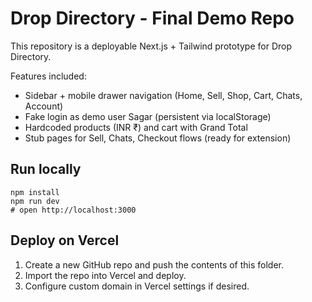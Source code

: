 # Drop Directory - Final Demo Repo

This repository is a deployable Next.js + Tailwind prototype for Drop Directory.

Features included:
- Sidebar + mobile drawer navigation (Home, Sell, Shop, Cart, Chats, Account)
- Fake login as demo user Sagar (persistent via localStorage)
- Hardcoded products (INR ₹) and cart with Grand Total
- Stub pages for Sell, Chats, Checkout flows (ready for extension)

## Run locally
```
npm install
npm run dev
# open http://localhost:3000
```

## Deploy on Vercel
1. Create a new GitHub repo and push the contents of this folder.
2. Import the repo into Vercel and deploy.
3. Configure custom domain in Vercel settings if desired.
